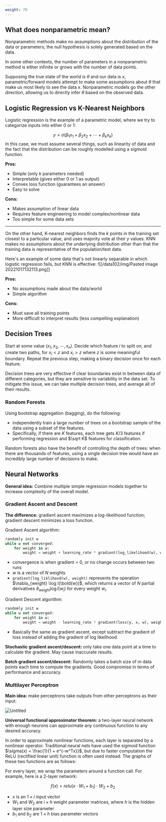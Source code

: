 ```yaml
---
weight: 70
---
```

## What does nonparametric mean?

Nonparametric methods make no assumptions about the distribution of the data or parameters; the null hypothesis is solely generated based on the data.

In some other contexts, the number of parameters in a nonparametric method is either infinite or grows with the number of data points. 

Supposing the true state of the world is $\theta$ and our data is $x$, parametric/forward models attempt to make some assumptions about $\theta$ that make us most likely to see the data $x$. Nonparametric models go the other direction, allowing us to directly infer $\theta$ based on the observed data.



## Logistic Regression vs K-Nearest Neighbors

Logistic regression is the example of a parametric model, where we try to categorize inputs into either 0 or 1:

$$y = \sigma(\beta_1 x_1 + \beta_2 x_2 + \cdots + \beta_k x_k)$$
In this case, we must assume several things, such as linearity of data and the fact that the distribution can be roughly modelled using a sigmoid function. 

**Pros:**
 - Simple (only $k$ parameters needed)
 - Interpretable (gives either 0 or 1 as output)
 - Convex loss function (guarantees an answer)
 - Easy to solve

**Cons:**
 - Makes assumption of linear data
 - Requires feature engineering to model complex/nonlinear data
 - Too simple for some data sets

---
On the other hand, K-nearest neighbors finds the $k$ points in the training set closest to a particular value, and uses majority vote at their $y$ values. KNN makes no assumptions about the underlying distribution other than that the training data is representative of the population/test data.

Here's an example of some data that's not linearly separable in which logistic regression fails, but KNN is effective:
![[/data102/img/Pasted image 20221017132113.png]]


**Pros:**
 - No assumptions made about the data/world
 - Simple algorithm

**Cons:**
 - Must save all training points
 - More difficult to interpret results (less compelling explanation)


## Decision Trees

Start at some value $(x_1, x_2, \cdots, x_n)$.
Decide which feature $i$ to split on, and create two paths, for $x_i < z$ and $x_i > z$ where $z$ is some meaningful boundary.
Repeat the previous step, making a binary decision once for each feature.


Decision trees are very effective if clear boundaries exist in between data of different categories, but they are sensitive to variability in the data set. To mitigate this issue, we can take multiple decision trees, and average all of their results. 

### Random Forests
Using bootstrap aggregation (bagging), do the following:
 - independently train a large number of trees on a bootstrap sample of the data using a subset of the features.
 - Specifically, if there are $K$ features, each tree gets $K/3$ features if performing regression and $\sqrt K$ features for classification.

Random forests also have the benefit of controlling the depth of trees: when there are thousands of features, using a single decision tree would have an incredibly large number of decisions to make.


## Neural Networks

**General idea:** Combine multiple simple regression models together to increase complexity of the overall model.

### Gradient Ascent and Descent

**The difference:** gradient ascent maximizes a log-likelihood function; gradient descent minimizes a loss function.

Gradient Ascent algorithm:

```python
randomly init w
while w not converged:
	for weight in w:
		weight = weight + learning_rate * gradient(log_likelihood(w), weight)
```

- convergence is when gradient = 0, or no change occurs between two runs
- $w$ is a vector of $N$ weights
- `gradient(log_liklihood(w), weight)` represents the operation $\nabla_{weight} \log l(\bold{w})$, which returns a vector of $N$ partial derivatives $\partial_{weight} \log l(w_i)$ for every weight $w_i$.

Gradient Descent algorithm:

```python
randomly init w
while w not converged:
	for weight in w:
		weight = weight - learning_rate * gradient(loss(y, x, w), weight)
```

- Basically the same as gradient ascent, except subtract the gradient of loss instead of adding the gradient of log likelihood.

**Stochastic gradient ascent/descent:** only take one data point at a time to calculate the gradient. May cause inaccurate results.

**Batch gradient ascent/descent:** Randomly takes a batch size of $m$ data points each time to compute the gradients. Good compromise in terms of performance and accuracy.

### Multilayer Perceptron

**Main idea:** make perceptrons take outputs from other perceptrons as their input.

![Untitled](img/Untitled.png)

**Universal functional approximator theorem:** a two-layer neural network with enough neurons can approximate any continuous function to any desired accuracy.

In order to approximate nonlinear functions, each layer is separated by a nonlinear operator. Traditional neural nets have used the sigmoid function $\sigma(x) = \frac{1}{1 + e^{-w^Tx}}$, but due to faster computation the ReLU (rectified linear unit) function is often used instead. The graphs of these two functions are as follows:

For every layer, we wrap the parameters around a function call. For example, here is a 2-layer network:

$$
f(x) = relu(x \cdot W_1 + b_1) \cdot W_2 + b_2
$$

- $x$ is an $1 \times i$ input vector
- $W_1$ and $W_2$ are $i \times h$ weight parameter matrices, where $h$ is the hidden layer size parameter
- $b_1$ and $b_2$ are $1 \times h$ bias parameter vectors